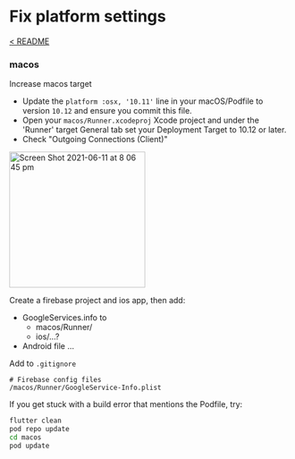# Fix platform settings

[< README](../README.md)

### macos 

Increase macos target  
- Update the `platform :osx, '10.11'` line in your macOS/Podfile to version `10.12` and ensure you commit this file.
- Open your `macos/Runner.xcodeproj` Xcode project and under the 'Runner' target General tab set your Deployment Target to 10.12 or later.
- Check "Outgoing Connections (Client)" 

<img width="243" alt="Screen Shot 2021-06-11 at 8 06 45 pm" src="https://user-images.githubusercontent.com/1059276/121673783-9d9bda80-caf4-11eb-8c99-6cd0e3726ce1.png">

Create a firebase project and ios app, then add: 
- GoogleServices.info to 
  - macos/Runner/ 
  - ios/…? 
- Android file … 

Add to `.gitignore`
```.gitignore
# Firebase config files
/macos/Runner/GoogleService-Info.plist
```

If you get stuck with a build error that mentions the Podfile, try:

```sh
flutter clean
pod repo update
cd macos
pod update
```



